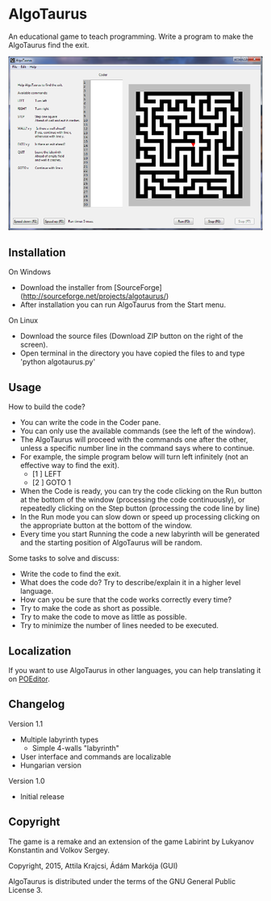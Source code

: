 AlgoTaurus
==========
An educational game to teach programming.
Write a program to make the AlgoTaurus find the exit.

![AlgoTaurus](screenshot.png)

## Installation

On Windows
- Download the installer from [SourceForge] (http://sourceforge.net/projects/algotaurus/)
- After installation you can run AlgoTaurus from the Start menu.

On Linux
- Download the source files (Download ZIP button on the right of the screen).
- Open terminal in the directory you have copied the files to and type 'python algotaurus.py' 

## Usage

How to build the code?

- You can write the code in the Coder pane.
- You can only use the available commands (see the left of the window).
- The AlgoTaurus will proceed with the commands one after the other, unless a specific number line in the command says where to continue.
- For example, the simple program below will turn left infinitely (not an effective way to find the exit).
    - [1 ] LEFT
    - [2 ] GOTO 1
- When the Code is ready, you can try the code clicking on the Run button at the bottom of the window (processing the code continuously), 
or repeatedly clicking on the Step button (processing the code line by line)
- In the Run mode you can slow down or speed up processing clicking on the appropriate button at the bottom of the window.
- Every time you start Running the code a new labyrinth will be generated and the starting position of AlgoTaurus will be random. 

Some tasks to solve and discuss:

- Write the code to find the exit.
- What does the code do? Try to describe/explain it in a higher level language.
- How can you be sure that the code works correctly every time?
- Try to make the code as short as possible.
- Try to make the code to move as little as possible.
- Try to minimize the number of lines needed to be executed.

## Localization

If you want to use AlgoTaurus in other languages, you can help translating it on [POEditor](https://poeditor.com/projects/view?id=91267). 

## Changelog

Version 1.1
- Multiple labyrinth types
  - Simple 4-walls "labyrinth"
- User interface and commands are localizable
- Hungarian version 

Version 1.0
- Initial release

## Copyright

The game is a remake and an extension of the game Labirint by Lukyanov Konstantin and Volkov Sergey.

Copyright, 2015, Attila Krajcsi, Ádám Markója (GUI)

AlgoTaurus is distributed under the terms of the GNU General Public License 3.
